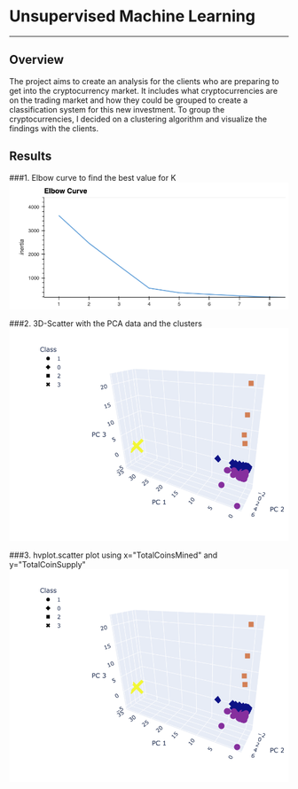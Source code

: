 # **Unsupervised Machine Learning**

---

## **Overview**

The project aims to create an analysis for the clients who are preparing to get into the cryptocurrency market. It includes what cryptocurrencies are on the trading market and how they could be grouped to create a classification system for this new investment.
To group the cryptocurrencies, I decided on a clustering algorithm and visualize the findings with the clients.



## **Results**
###1. Elbow curve to find the best value for K
![This is an image](https://github.com/ruimin1231/Unsupervised-Machine-Learning-to-Cryptocurrencies/blob/main/challenge/images/elbow_curve.png)


###2. 3D-Scatter with the PCA data and the clusters
![This is an image](https://github.com/ruimin1231/Unsupervised-Machine-Learning-to-Cryptocurrencies/blob/main/challenge/images/3D-Scatter_with_the_PCA_data.png)


###3. hvplot.scatter plot using x="TotalCoinsMined" and y="TotalCoinSupply"
![This is an image](https://github.com/ruimin1231/Unsupervised-Machine-Learning-to-Cryptocurrencies/blob/main/challenge/images/3D-Scatter_with_the_PCA_data.png)


